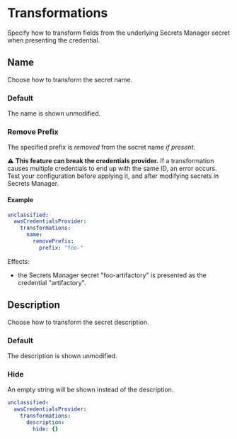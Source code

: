 # Transformations

Specify how to transform fields from the underlying Secrets Manager secret when presenting the credential.

## Name

Choose how to transform the secret name.

### Default

The name is shown unmodified.

### Remove Prefix

The specified prefix is *removed* from the secret name *if present*.

:warning: **This feature can break the credentials provider.** If a transformation causes multiple credentials to end up with the same ID, an error occurs. Test your configuration before applying it, and after modifying secrets in Secrets Manager.

#### Example

```yaml
unclassified:
  awsCredentialsProvider:
    transformations:
      name:
        removePrefix:
          prefix: "foo-"
```

Effects:

- the Secrets Manager secret "foo-artifactory" is presented as the credential "artifactory".

## Description

Choose how to transform the secret description.

### Default

The description is shown unmodified.

### Hide

An empty string will be shown instead of the description.

```yaml
unclassified:
  awsCredentialsProvider:
    transformations:
      description:
        hide: {}
```